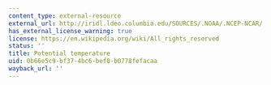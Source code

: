 ```yaml
---
content_type: external-resource
external_url: http://iridl.ldeo.columbia.edu/SOURCES/.NOAA/.NCEP-NCAR/.CDAS-1/.DAILY/.Intrinsic/.sigma/.POT/
has_external_license_warning: true
license: https://en.wikipedia.org/wiki/All_rights_reserved
status: ''
title: Potential temperature
uid: 0b66e5c9-bf37-4bc6-bef0-b0778fefacaa
wayback_url: ''
---
```


